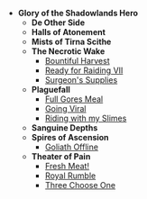 - **Glory of the Shadowlands Hero**
  - **De Other Side**
  - **Halls of Atonement**
  - **Mists of Tirna Scithe**
  - **The Necrotic Wake**
    - [Bountiful Harvest](glory-of-the-shadowlands-hero/necrotic-wake/bountiful-harvest.md)
    - [Ready for Raiding VII](glory-of-the-shadowlands-hero/necrotic-wake/ready-for-raiding-vii.md)
    - [Surgeon's Supplies](glory-of-the-shadowlands-hero/necrotic-wake/surgeons-supplies.md)
  - **Plaguefall**
    - [Full Gores Meal](glory-of-the-shadowlands-hero/plaguefall/full-gores-meal.md)
    - [Going Viral](glory-of-the-shadowlands-hero/plaguefall/going-viral.md)
    - [Riding with my Slimes](glory-of-the-shadowlands-hero/plaguefall/riding-with-my-slimes.md)
  - **Sanguine Depths**
  - **Spires of Ascension**
    - [Goliath Offline](glory-of-the-shadowlands-hero/spires-of-ascension/goliath-offline.md)
  - **Theater of Pain**
    - [Fresh Meat!](glory-of-the-shadowlands-hero/theater-of-pain/fresh-meat.md)
    - [Royal Rumble](glory-of-the-shadowlands-hero/theater-of-pain/royal-rumble.md)
    - [Three Choose One](glory-of-the-shadowlands-hero/theater-of-pain/three-choose-one.md)
